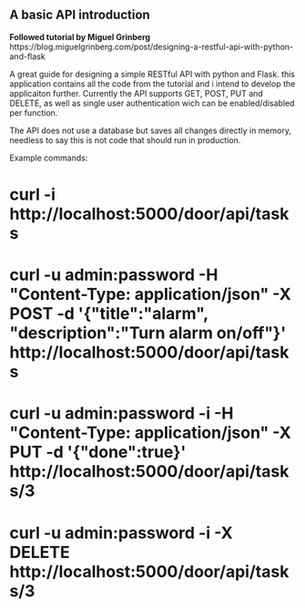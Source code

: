 <h2>A basic API introduction</h2>
<b>Followed tutorial by Miguel Grinberg</b>
<italic>https://blog.miguelgrinberg.com/post/designing-a-restful-api-with-python-and-flask</italic>

<p> A great guide for designing a simple RESTful API with python and Flask.
this application contains all the code from the tutorial and i intend to develop the applicaiton further.
Currently the API supports GET, POST, PUT and DELETE, as well as single user authentication wich can be enabled/disabled per function.

The API does not use a database but saves all changes directly in memory, needless to say this is not code that should run in production.

Example commands:
# curl -i http://localhost:5000/door/api/tasks
# curl -u admin:password -H "Content-Type: application/json" -X POST -d '{"title":"alarm", "description":"Turn alarm on/off"}' http://localhost:5000/door/api/tasks
# curl -u admin:password -i -H "Content-Type: application/json" -X PUT -d '{"done":true}' http://localhost:5000/door/api/tasks/3
# curl -u admin:password -i -X DELETE http://localhost:5000/door/api/tasks/3
</p>
